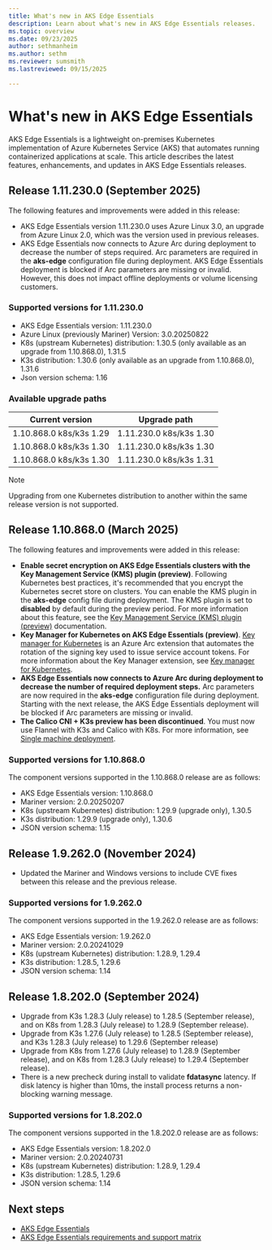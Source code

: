 ```yaml
---
title: What's new in AKS Edge Essentials
description: Learn about what's new in AKS Edge Essentials releases.
ms.topic: overview
ms.date: 09/23/2025
author: sethmanheim
ms.author: sethm 
ms.reviewer: sumsmith
ms.lastreviewed: 09/15/2025

---
```


# What's new in AKS Edge Essentials

AKS Edge Essentials is a lightweight on-premises Kubernetes implementation of Azure Kubernetes Service (AKS) that automates running containerized applications at scale. This article describes the latest features, enhancements, and updates in AKS Edge Essentials releases.

## Release 1.11.230.0 (September 2025)

The following features and improvements were added in this release:

- AKS Edge Essentials version 1.11.230.0 uses Azure Linux 3.0, an upgrade from Azure Linux 2.0, which was the version used in previous releases.
- AKS Edge Essentials now connects to Azure Arc during deployment to decrease the number of steps required. Arc parameters are required in the **aks-edge** configuration file during deployment. AKS Edge Essentials deployment is blocked if Arc parameters are missing or invalid. However, this does not impact offline deployments or volume licensing customers.

### Supported versions for 1.11.230.0

- AKS Edge Essentials version: 1.11.230.0
- Azure Linux (previously Mariner) Version: 3.0.20250822
- K8s (upstream Kubernetes) distribution: 1.30.5 (only available as an upgrade from 1.10.868.0), 1.31.5
- K3s distribution: 1.30.6 (only available as an upgrade from 1.10.868.0), 1.31.6
- Json version schema: 1.16

### Available upgrade paths

| Current version         | Upgrade path            |
|-------------------------|-------------------------|
| 1.10.868.0 k8s/k3s 1.29 | 1.11.230.0 k8s/k3s 1.30 |
| 1.10.868.0 k8s/k3s 1.30 | 1.11.230.0 k8s/k3s 1.30 |
| 1.10.868.0 k8s/k3s 1.30 | 1.11.230.0 k8s/k3s 1.31 |

> [!NOTE]  
> Upgrading from one Kubernetes distribution to another within the same release version is not supported.

## Release 1.10.868.0 (March 2025)

The following features and improvements were added in this release:

- **Enable secret encryption on AKS Edge Essentials clusters with the Key Management Service (KMS) plugin (preview)**. Following Kubernetes best practices, it's recommended that you encrypt the Kubernetes secret store on clusters. You can enable the KMS plugin in the **aks-edge** config file during deployment. The KMS plugin is set to **disabled** by default during the preview period. For more information about this feature, see the [Key Management Service (KMS) plugin (preview)](aks-edge-howto-secret-encryption.md) documentation.
- **Key Manager for Kubernetes on AKS Edge Essentials (preview)**. [Key manager for Kubernetes](aks-edge-howto-key-manager.md) is an Azure Arc extension that automates the rotation of the signing key used to issue service account tokens. For more information about the Key Manager extension, see [Key manager for Kubernetes](aks-edge-howto-key-manager.md).
- **AKS Edge Essentials now connects to Azure Arc during deployment to decrease the number of required deployment steps.** Arc parameters are now required in the **aks-edge** configuration file during deployment. Starting with the next release, the AKS Edge Essentials deployment will be blocked if Arc parameters are missing or invalid.
- **The Calico CNI + K3s preview has been discontinued**. You must now use Flannel with K3s and Calico with K8s. For more information, see [Single machine deployment](aks-edge-howto-single-node-deployment.md#step-1-single-machine-configuration-parameters).

### Supported versions for 1.10.868.0

The component versions supported in the 1.10.868.0 release are as follows:

- AKS Edge Essentials version: 1.10.868.0
- Mariner version: 2.0.20250207
- K8s (upstream Kubernetes) distribution: 1.29.9 (upgrade only), 1.30.5
- K3s distribution: 1.29.9 (upgrade only), 1.30.6
- JSON version schema: 1.15

## Release 1.9.262.0 (November 2024)

- Updated the Mariner and Windows versions to include CVE fixes between this release and the previous release.

### Supported versions for 1.9.262.0

The component versions supported in the 1.9.262.0 release are as follows:

- AKS Edge Essentials version: 1.9.262.0
- Mariner version: 2.0.20241029
- K8s (upstream Kubernetes) distribution: 1.28.9, 1.29.4
- K3s distribution: 1.28.5, 1.29.6
- JSON version schema: 1.14

## Release 1.8.202.0 (September 2024)

- Upgrade from K3s 1.28.3 (July release) to 1.28.5 (September release), and on K8s from 1.28.3 (July release) to 1.28.9 (September release).
- Upgrade from K3s 1.27.6 (July release) to 1.28.5 (September release), and K3s 1.28.3 (July release) to 1.29.6 (September release)
- Upgrade from K8s from 1.27.6 (July release) to 1.28.9 (September release), and on K8s from 1.28.3 (July release) to 1.29.4 (September release).
- There is a new precheck during install to validate **fdatasync** latency. If disk latency is higher than 10ms, the install process returns a non-blocking warning message.

### Supported versions for 1.8.202.0

The component versions supported in the 1.8.202.0 release are as follows:

- AKS Edge Essentials version: 1.8.202.0
- Mariner version: 2.0.20240731
- K8s (upstream Kubernetes) distribution: 1.28.9, 1.29.4
- K3s distribution: 1.28.5, 1.29.6
- JSON version schema: 1.14

## Next steps

- [AKS Edge Essentials](aks-edge-overview.md)
- [AKS Edge Essentials requirements and support matrix](aks-edge-system-requirements.md)
